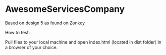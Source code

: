 # AwesomeServicesCompany

Based on design 5 as found on Zonkey

How to test:

Pull files to your local machine and open index.html (located in dist folder) in a browser of your choice.